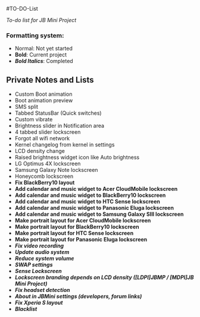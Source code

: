 #TO-DO-List

_To-do list for JB Mini Project_

### Formatting system:

 * Normal: Not yet started
 * __Bold__: Current project
 * ___Bold Italics___: Completed

## Private Notes and Lists

 * Custom Boot animation
 * Boot animation preview
 * SMS split
 * Tabbed StatusBar (Quick switches)
 * Custom vibrate
 * Brightness slider in Notification area
 * 4 tabbed slider lockscreen
 * Forgot all wifi network
 * Kernel changelog from kernel in settings
 * LCD density change
 * Raised brightness widget icon like Auto brightness
 * LG Optimus 4X lockscreen
 * Samsung Galaxy Note lockscreen
 * Honeycomb lockscreen
 * __Fix BlackBerry10 layout__
 * __Add calendar and music widget to Acer CloudMobile lockscreen__
 * __Add calendar and music widget to BlackBerry10 lockscreen__
 * __Add calendar and music widget to HTC Sense lockscreen__
 * __Add calendar and music widget to Panasonic Eluga lockscreen__
 * __Add calendar and music widget to Samsung Galaxy SIII lockscreen__
 * __Make portrait layout for Acer CloudMobile lockscreen__
 * __Make portrait layout for BlackBerry10 lockscreen__
 * __Make portrait layout for HTC Sense lockscreen__
 * __Make portrait layout for Panasonic Eluga lockscreen__
 * ___Fix video recording___
 * ___Update audio system___
 * ___Reduce system volume___
 * ___SWAP settings___
 * ___Sense Lockscreen___
 * ___Lockscreen branding depends on LCD density ([LDPI]JBMP / [MDPI]JB Mini Project)___
 * ___Fix headset detection___
 * ___About in JBMini settings (developers, forum links)___
 * ___Fix Xperia S layout___
 * ___Blacklist___